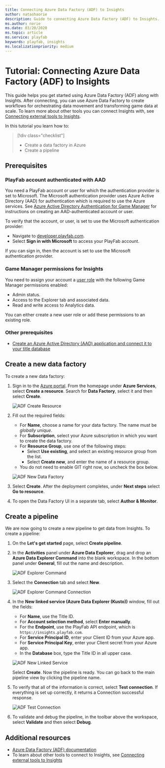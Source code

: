 ```yaml
---
title: Connecting Azure Data Factory (ADF) to Insights
author: natashaorie
description: Guide to connecting Azure Data Factory (ADF) to Insights.
ms.author: norie
ms.date: 03/20/2020    
ms.topic: article
ms.service: playfab
keywords: playfab, insights
ms.localizationpriority: medium
---
```


# Tutorial: Connecting Azure Data Factory (ADF) to Insights

This guide helps you get started using Azure Data Factory (ADF) along with Insights. After connecting, you can use Azure Data Factory to create workflows for orchestrating data movement and transforming game data at scale. To learn more about other tools you can connect Insights with, see [Connecting external tools to Insights](index.md).

In this tutorial you learn how to:

> [!div class="checklist"]
> * Create a data factory in Azure
> * Create a pipeline

## Prerequisites

### PlayFab account authenticated with AAD

You need a PlayFab account or user for which the authentication provider is set to Microsoft. The Microsoft authentication provider uses Azure Active Directory (AAD) for authentication which is required to use the Azure services. See [Azure Active Directory Authentication for Game Manager](../../../features/authentication/aad-authentication/index.md) for instructions on creating an AAD-authenticated account or user.

To verify that the account, or user, is set to use the Microsoft authentication provider:

* Navigate to [developer.playfab.com](https://developer.playfab.com).
* Select **Sign in with Microsoft** to access your PlayFab account.

If you can sign in, then the account is set to use the Microsoft authentication provider.

### Game Manager permissions for Insights

You need to assign your account a [user role](../../../gamemanager/playfab-user-roles.md) with the following Game Manager permissions enabled:

* Admin status.
* Access to the Explorer tab and associated data.
* Read and write access to Analytics data.

You can either create a new user role or add these permissions to an existing role.

### Other prerequisites

*  [Create an Azure Active Directory (AAD) application and connect it to your title database](creating-AAD-app-for-insights.md)

## Create a new data factory

To create a new data factory:

1. Sign in to the [Azure portal](https://portal.azure.com). From the homepage under **Azure Services**, select **Create a resource**. Search for **Data Factory**, select it and then select **Create**.

   ![ADF Create Resource](media/adf-create-resource.png)

2. Fill out the required fields:
   * For **Name**, choose a name for your data factory. The name must be *globally unique*.
   * For **Subscription**, select your Azure subscription in which you want to create the data factory.
   * For **Resource Group**, use one of the following steps:
     * Select **Use existing**, and select an existing resource group from the list.
     * Select **Create new**, and enter the name of a resource group.
   * You do not need to enable GIT right now, so uncheck the box below.

   ![ADF New Data Factory](media/adf-new-data-factory.png)

3. Select **Create**. After the deployment completes, under **Next steps** select **Go to resource**.

4. To open the Data Factory UI in a separate tab, select **Author & Monitor**.

## Create a pipeline

We are now going to create a new pipeline to get data from Insights. To create a pipeline:

1. On the **Let's get started** page, select **Create pipeline**.

2. In the **Activities** panel under **Azure Data Explorer**, drag and drop an **Azure Data Explorer Command** into the blank workspace. In the bottom panel under **General**, fill out the name and description.

    ![ADF Explorer Command](media/adf-explorer-command.png)

3. Select the **Connection** tab and select **New**. 

    ![ADF Explorer Command Connection](media/adf-explorer-command-connection.png)

4. In the **New linked service (Azure Data Explorer (Kusto))** window, fill out the fields:
    * For **Name**, use the Title ID.
    * For **Account selection method**, select **Enter manually**.
    * For the **Endpoint**, use the PlayFab API endpoint, which is `https://insights.playfab.com`.
    * For **Service Principal ID**, enter your Client ID from your Azure app.
    * For **Service Principal Key**, enter your Client secret from your Azure app.
    * In the **Database** box, type the Title ID in all upper case.

    ![ADF New Linked Service](media/adf-new-linked-service.png)

    Select **Create**. Now the pipeline is ready. You can go back to the main pipeline view by clicking the pipeline name.

5. To verify that all of the information is correct, select **Test connection**. If everything is set up correctly, it returns a Connection successful response.

   ![ADF Test Connection](media/adf-test-connection.png)

6. To validate and debug the pipeline, in the toolbar above the workspace, select **Validate** and then select **Debug**.

## Additional resources

* [Azure Data Factory (ADF) documentation](/azure/data-factory/)
* To learn about other tools to connect to Insights, see  [Connecting external tools to Insights](index.md)
